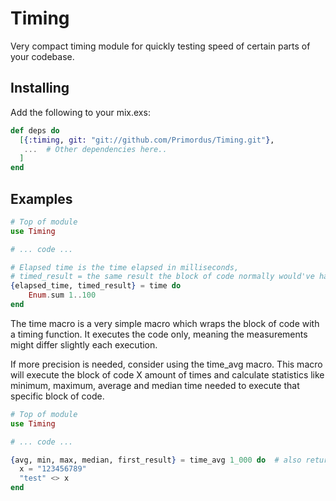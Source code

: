 # Timing

Very compact timing module for quickly testing speed of certain parts of your
codebase.

## Installing

Add the following to your mix.exs:

```elixir
def deps do
  [{:timing, git: "git://github.com/Primordus/Timing.git"}, 
   ...  # Other dependencies here..
  ]
end
```

## Examples

```elixir
# Top of module
use Timing

# ... code ...

# Elapsed time is the time elapsed in milliseconds,
# timed_result = the same result the block of code normally would've had.
{elapsed_time, timed_result} = time do
    Enum.sum 1..100
end
```

The time macro is a very simple macro which wraps the block of code with a
timing function. It executes the code only, meaning the measurements might
differ slightly each execution. 

If more precision is needed, consider using the
time_avg macro. This macro will execute the block of code X amount of 
times and calculate statistics like minimum, maximum, average and median 
time needed to execute that specific block of code.

```elixir
# Top of module
use Timing

# ... code ...

{avg, min, max, median, first_result} = time_avg 1_000 do  # also returns first result which can for example be used in further tests..
  x = "123456789"
  "test" <> x
end
```

